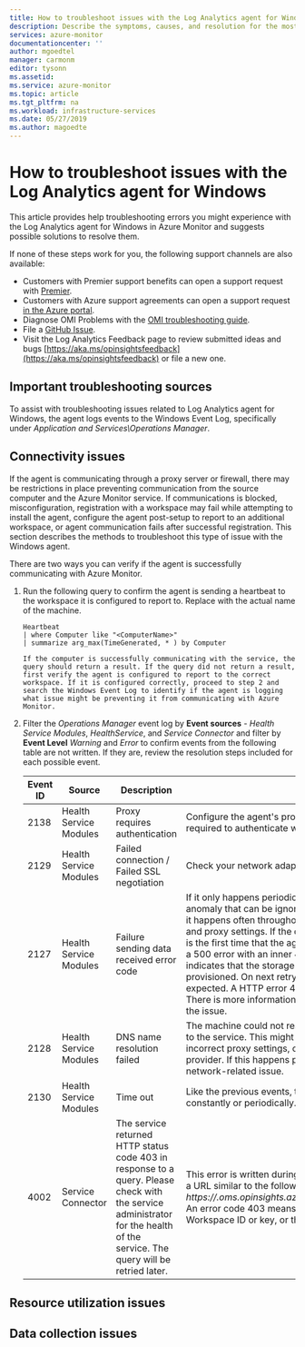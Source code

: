 ```yaml
---
title: How to troubleshoot issues with the Log Analytics agent for Windows | Microsoft Docs
description: Describe the symptoms, causes, and resolution for the most common issues with the Log Analytics agent for Windows in Azure Monitor.
services: azure-monitor
documentationcenter: ''
author: mgoedtel
manager: carmonm
editor: tysonn
ms.assetid: 
ms.service: azure-monitor
ms.topic: article
ms.tgt_pltfrm: na
ms.workload: infrastructure-services
ms.date: 05/27/2019
ms.author: magoedte
---
```


# How to troubleshoot issues with the Log Analytics agent for Windows 

This article provides help troubleshooting errors you might experience with the Log Analytics agent for Windows in Azure Monitor and suggests possible solutions to resolve them.

If none of these steps work for you, the following support channels are also available:

* Customers with Premier support benefits can open a support request with [Premier](https://premier.microsoft.com/).
* Customers with Azure support agreements can open a support request [in the Azure portal](https://manage.windowsazure.com/?getsupport=true).
* Diagnose OMI Problems with the [OMI troubleshooting guide](https://github.com/Microsoft/omi/blob/master/Unix/doc/diagnose-omi-problems.md).
* File a [GitHub Issue](https://github.com/Microsoft/OMS-Agent-for-Linux/issues).
* Visit the Log Analytics Feedback page to review submitted ideas and bugs [https://aka.ms/opinsightsfeedback](https://aka.ms/opinsightsfeedback) or file a new one. 

## Important troubleshooting sources

 To assist with troubleshooting issues related to Log Analytics agent for Windows, the agent logs events to the Windows Event Log, specifically under *Application and Services\Operations Manager*.  

## Connectivity issues

If the agent is communicating through a proxy server or firewall, there may be restrictions in place preventing communication from the source computer and the Azure Monitor service. If communications is blocked, misconfiguration, registration with a workspace may fail while attempting to install the agent, configure the agent post-setup to report to an additional workspace, or agent communication fails after successful registration. This section describes the methods to troubleshoot this type of issue with the Windows agent. 

There are two ways you can verify if the agent is successfully communicating with Azure Monitor.

1. Run the following query to confirm the agent is sending a heartbeat to the workspace it is configured to report to. Replace <ComputerName> with the actual name of the machine.

    ```
    Heartbeat 
    | where Computer like "<ComputerName>"
    | summarize arg_max(TimeGenerated, * ) by Computer 

    If the computer is successfully communicating with the service, the query should return a result. If the query did not return a result, first verify the agent is configured to report to the correct workspace. If it is configured correctly, proceed to step 2 and search the Windows Event Log to identify if the agent is logging what issue might be preventing it from communicating with Azure Monitor.

2. Filter the *Operations Manager* event log by **Event sources** - *Health Service Modules*, *HealthService*, and *Service Connector* and filter by **Event Level** *Warning* and *Error* to confirm events from the following table are not written. If they are, review the resolution steps included for each possible event.

    |Event ID |Source |Description |Resolution |
    |---------|-------|------------|-----------|
    |2138 |Health Service Modules |Proxy requires authentication |Configure the agent's proxy settings and specify the username/password required to authenticate with the proxy server. |
    |2129 |Health Service Modules |Failed connection / Failed SSL negotiation |Check your network adapter TCP/IP settings and agent proxy settings.|
    |2127 |Health Service Modules |Failure sending data received error code |If it only happens periodically during the day, this could just be a random anomaly that can be ignored. Monitor to understand how often it happens. If it happens often throughout the day, first check your network configuration and proxy settings. If the description includes HTTP error code 404 and this is the first time that the agent tries to send data to the service, it will include a 500 error with an inner 404 error code. 404 means not found, which indicates that the storage area for the new workspace is still being provisioned. On next retry, data will successfully write to the workspace as expected. A HTTP error 403 might indicate a permission or credentials issue. There is more information included with the 403 error to help troubleshoot the issue.|
    |2128 |Health Service Modules |DNS name resolution failed |The machine could not resolve the Internet address used when sending data to the service. This might be DNS resolver settings on your machine, incorrect proxy settings, or maybe a temporary DNS issue with your provider. If this happens periodically, it could be caused by a transient network-related issue.|
    |2130 |Health Service Modules |Time out |Like the previous events, this symptom depends on whether it happens constantly or periodically.|
    |4002 |Service Connector |The service returned HTTP status code 403 in response to a query. Please check with the service administrator for the health of the service. The query will be retried later. |This error is written during the agent’s initial registration phase and you’ll see a URL similar to the following: *https://<workspaceID>.oms.opinsights.azure.com/AgentService.svc/AgentTopologyRequest*. An error code 403 means forbidden and can be caused by a mistyped Workspace ID or key, or the computer clock has time synchronization issues.|

## Resource utilization issues

## Data collection issues



## 